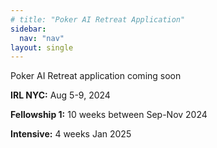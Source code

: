 ```yaml
---
# title: "Poker AI Retreat Application"
sidebar:
  nav: "nav"
layout: single
---
```


Poker AI Retreat application coming soon

**IRL NYC:** Aug 5-9, 2024

**Fellowship 1:** 10 weeks between Sep-Nov 2024

**Intensive:** 4 weeks Jan 2025
